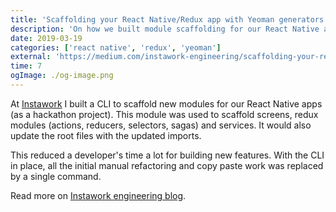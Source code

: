 ```yaml
---
title: 'Scaffolding your React Native/Redux app with Yeoman generators'
description: 'On how we built module scaffolding for our React Native apps. Featured on Instawork engineering blog 🌟'
date: 2019-03-19
categories: ['react native', 'redux', 'yeoman']
external: 'https://medium.com/instawork-engineering/scaffolding-your-react-native-redux-application-with-yeoman-generators-4f0e171d6c75'
time: 7
ogImage: ./og-image.png
---
```


At [Instawork](https://instawork.com/) I built a CLI to scaffold new modules for our React Native apps (as a hackathon project). This module was used to scaffold screens, redux modules (actions, reducers, selectors, sagas) and services. It would also update the root files with the updated imports.

This reduced a developer's time a lot for building new features. With the CLI in place, all the initial manual refactoring and copy paste work was replaced by a single command.

Read more on [Instawork engineering blog](https://medium.com/instawork-engineering/scaffolding-your-react-native-redux-application-with-yeoman-generators-4f0e171d6c75).
